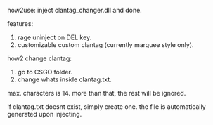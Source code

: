 how2use: inject clantag_changer.dll and done.

features:
1. rage uninject on DEL key.
2. customizable custom clantag (currently marquee style only).

how2 change clantag:
1. go to CSGO folder.
2. change whats inside clantag.txt.

max. characters is 14. more than that, the rest will be ignored.

if clantag.txt doesnt exist, simply create one. the file is automatically generated upon injecting.